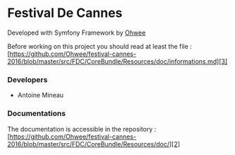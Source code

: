 # Festival De Cannes


Developed with Symfony Framework by [Ohwee][1]

Before working on this project you should read at least the file : [https://github.com/Ohwee/festival-cannes-2016/blob/master/src/FDC/CoreBundle/Resources/doc/informations.md][3]

### Developers

 
-  Antoine Mineau


### Documentations


The documentation is accessible in the repository : 
[https://github.com/Ohwee/festival-cannes-2016/blob/master/src/FDC/CoreBundle/Resources/doc/][2]


[1]:  http://ohwee.fr
[2]:  https://github.com/Ohwee/festival-cannes-2016/blob/master/src/FDC/CoreBundle/Resources/doc/
[3]:  https://github.com/Ohwee/festival-cannes-2016/blob/master/src/FDC/CoreBundle/Resources/doc/informations.md